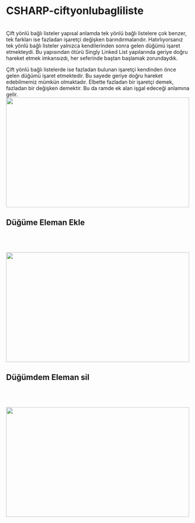# CSHARP-ciftyonlubagliliste
<br>
Çift yönlü bağlı listeler yapısal anlamda tek yönlü bağlı listelere çok benzer, tek farkları ise fazladan işaretçi değişken barındırmalarıdır. Hatırlıyorsanız tek yönlü bağlı listeler yalnızca kendilerinden sonra gelen düğümü işaret etmekteydi. Bu yapısından ötürü Singly Linked List yapılarında geriye doğru hareket etmek imkansızdı, her seferinde baştan başlamak zorundaydık.

Çift yönlü bağlı listelerde ise fazladan bulunan işaretçi kendinden önce gelen düğümü işaret etmektedir. Bu sayede geriye doğru hareket edebilmemiz mümkün olmaktadır. Elbette fazladan bir işaretçi demek, fazladan bir değişken demektir. Bu da ramde ek alan işgal edeceği anlamına gelir.
<img align="center" width="500" height="300" src="https://user-images.githubusercontent.com/43750173/55825756-49a99b80-5b0f-11e9-8f53-4ca61941122b.PNG">
<h2>Düğüme Eleman Ekle</h2>
<br><br><br>
<img align="center" width="500" height="300" src="https://user-images.githubusercontent.com/43750173/55825756-49a99b80-5b0f-11e9-8f53-4ca61941122b.PNG">
<h2>Düğümdem Eleman sil</h2>
<br><br><br>
<img align="center" width="500" height="300" src="https://user-images.githubusercontent.com/43750173/55825756-49a99b80-5b0f-11e9-8f53-4ca61941122b.PNG">
